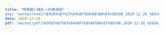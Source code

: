 ```yaml
---
title: "想象酷儿婚礼一份邀请函"
src: "wechat/html/%E9%85%B7%E5%84%BF%E8%AE%BA%E5%9D%9B_2020-12-28_%E6%83%B3%E8%B1%A1%E9%85%B7%E5%84%BF%E5%A9%9A%E7%A4%BC%E4%B8%80%E4%BB%BD%E9%82%80%E8%AF%B7%E5%87%BD.html"
date: 2020-12-28
pdf: "wechat/pdf/%E9%85%B7%E5%84%BF%E8%AE%BA%E5%9D%9B_2020-12-28_%E6%83%B3%E8%B1%A1%E9%85%B7%E5%84%BF%E5%A9%9A%E7%A4%BC%E4%B8%80%E4%BB%BD%E9%82%80%E8%AF%B7%E5%87%BD.pdf"
---
```

